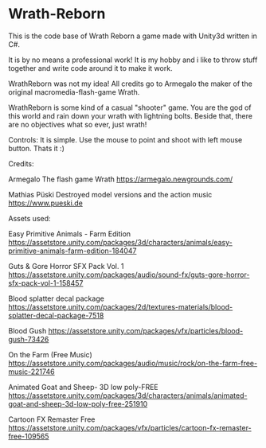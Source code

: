 # Wrath-Reborn

This is the code base of Wrath Reborn a game made with Unity3d written in C#.

It is by no means a professional work! It is my hobby and i like to throw stuff together and write code around it to make it work.

WrathReborn was not my idea! All credits go to Armegalo the maker of the original macromedia-flash-game Wrath.

WrathReborn is some kind of a casual "shooter" game. 
You are the god of this world and rain down your wrath with lightning bolts.
Beside that, there are no objectives what so ever, just wrath!

Controls:
It is simple. Use the mouse to point and shoot with left mouse button.
Thats it :)


Credits:

Armegalo
The flash game Wrath
https://armegalo.newgrounds.com/

Mathias Püski
Destroyed model versions and the action music
https://www.pueski.de

Assets used:

Easy Primitive Animals - Farm Edition
https://assetstore.unity.com/packages/3d/characters/animals/easy-primitive-animals-farm-edition-184047

Guts & Gore Horror SFX Pack Vol. 1
https://assetstore.unity.com/packages/audio/sound-fx/guts-gore-horror-sfx-pack-vol-1-158457

Blood splatter decal package
https://assetstore.unity.com/packages/2d/textures-materials/blood-splatter-decal-package-7518

Blood Gush
https://assetstore.unity.com/packages/vfx/particles/blood-gush-73426

On the Farm (Free Music)
https://assetstore.unity.com/packages/audio/music/rock/on-the-farm-free-music-221746

Animated Goat and Sheep- 3D low poly-FREE
https://assetstore.unity.com/packages/3d/characters/animals/animated-goat-and-sheep-3d-low-poly-free-251910

Cartoon FX Remaster Free
https://assetstore.unity.com/packages/vfx/particles/cartoon-fx-remaster-free-109565

